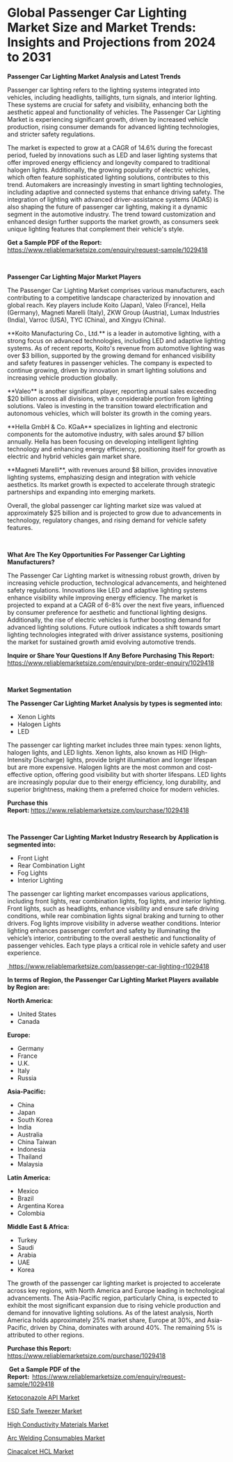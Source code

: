 <p><h1>Global Passenger Car Lighting Market Size and Market Trends: Insights and Projections from 2024 to 2031</h1></p><p><strong>Passenger Car Lighting Market Analysis and Latest Trends</strong></p>
<p><p>Passenger car lighting refers to the lighting systems integrated into vehicles, including headlights, taillights, turn signals, and interior lighting. These systems are crucial for safety and visibility, enhancing both the aesthetic appeal and functionality of vehicles. The Passenger Car Lighting Market is experiencing significant growth, driven by increased vehicle production, rising consumer demands for advanced lighting technologies, and stricter safety regulations. </p><p>The market is expected to grow at a CAGR of 14.6% during the forecast period, fueled by innovations such as LED and laser lighting systems that offer improved energy efficiency and longevity compared to traditional halogen lights. Additionally, the growing popularity of electric vehicles, which often feature sophisticated lighting solutions, contributes to this trend. Automakers are increasingly investing in smart lighting technologies, including adaptive and connected systems that enhance driving safety. The integration of lighting with advanced driver-assistance systems (ADAS) is also shaping the future of passenger car lighting, making it a dynamic segment in the automotive industry. The trend toward customization and enhanced design further supports the market growth, as consumers seek unique lighting features that complement their vehicle's style.</p></p>
<p><strong>Get a Sample PDF of the Report:&nbsp;</strong> <a href="https://www.reliablemarketsize.com/enquiry/request-sample/1029418?utm_campaign=1929&utm_medium=2&utm_source=Github&utm_content=ia&utm_term=25122024&utm_id=passenger-car-lighting">https://www.reliablemarketsize.com/enquiry/request-sample/1029418</a></p>
<p>&nbsp;</p>
<p><strong>Passenger Car Lighting Major Market Players</strong></p>
<p><p>The Passenger Car Lighting Market comprises various manufacturers, each contributing to a competitive landscape characterized by innovation and global reach. Key players include Koito (Japan), Valeo (France), Hella (Germany), Magneti Marelli (Italy), ZKW Group (Austria), Lumax Industries (India), Varroc (USA), TYC (China), and Xingyu (China).</p><p>**Koito Manufacturing Co., Ltd.** is a leader in automotive lighting, with a strong focus on advanced technologies, including LED and adaptive lighting systems. As of recent reports, Koito's revenue from automotive lighting was over $3 billion, supported by the growing demand for enhanced visibility and safety features in passenger vehicles. The company is expected to continue growing, driven by innovation in smart lighting solutions and increasing vehicle production globally.</p><p>**Valeo** is another significant player, reporting annual sales exceeding $20 billion across all divisions, with a considerable portion from lighting solutions. Valeo is investing in the transition toward electrification and autonomous vehicles, which will bolster its growth in the coming years.</p><p>**Hella GmbH & Co. KGaA** specializes in lighting and electronic components for the automotive industry, with sales around $7 billion annually. Hella has been focusing on developing intelligent lighting technology and enhancing energy efficiency, positioning itself for growth as electric and hybrid vehicles gain market share.</p><p>**Magneti Marelli**, with revenues around $8 billion, provides innovative lighting systems, emphasizing design and integration with vehicle aesthetics. Its market growth is expected to accelerate through strategic partnerships and expanding into emerging markets.</p><p>Overall, the global passenger car lighting market size was valued at approximately $25 billion and is projected to grow due to advancements in technology, regulatory changes, and rising demand for vehicle safety features.</p></p>
<p>&nbsp;</p>
<p><strong>What Are The Key Opportunities For Passenger Car Lighting Manufacturers?</strong></p>
<p><p>The Passenger Car Lighting market is witnessing robust growth, driven by increasing vehicle production, technological advancements, and heightened safety regulations. Innovations like LED and adaptive lighting systems enhance visibility while improving energy efficiency. The market is projected to expand at a CAGR of 6-8% over the next five years, influenced by consumer preference for aesthetic and functional lighting designs. Additionally, the rise of electric vehicles is further boosting demand for advanced lighting solutions. Future outlook indicates a shift towards smart lighting technologies integrated with driver assistance systems, positioning the market for sustained growth amid evolving automotive trends.</p></p>
<p><strong>Inquire or Share Your Questions If Any Before Purchasing This Report:</strong> <a href="https://www.reliablemarketsize.com/enquiry/pre-order-enquiry/1029418?utm_campaign=1929&utm_medium=2&utm_source=Github&utm_content=ia&utm_term=25122024&utm_id=passenger-car-lighting">https://www.reliablemarketsize.com/enquiry/pre-order-enquiry/1029418</a></p>
<p>&nbsp;</p>
<p><strong>Market Segmentation</strong></p>
<p><strong>The Passenger Car Lighting Market Analysis by types is segmented into:</strong></p>
<p><ul><li>Xenon Lights</li><li>Halogen Lights</li><li>LED</li></ul></p>
<p><p>The passenger car lighting market includes three main types: xenon lights, halogen lights, and LED lights. Xenon lights, also known as HID (High-Intensity Discharge) lights, provide bright illumination and longer lifespan but are more expensive. Halogen lights are the most common and cost-effective option, offering good visibility but with shorter lifespans. LED lights are increasingly popular due to their energy efficiency, long durability, and superior brightness, making them a preferred choice for modern vehicles.</p></p>
<p><strong>Purchase this Report:&nbsp;</strong><a href="https://www.reliablemarketsize.com/purchase/1029418?utm_campaign=1929&utm_medium=2&utm_source=Github&utm_content=ia&utm_term=25122024&utm_id=passenger-car-lighting">https://www.reliablemarketsize.com/purchase/1029418</a></p>
<p>&nbsp;</p>
<p><strong>The Passenger Car Lighting Market Industry Research by Application is segmented into:</strong></p>
<p><ul><li>Front Light</li><li>Rear Combination Light</li><li>Fog Lights</li><li>Interior Lighting</li></ul></p>
<p><p>The passenger car lighting market encompasses various applications, including front lights, rear combination lights, fog lights, and interior lighting. Front lights, such as headlights, enhance visibility and ensure safe driving conditions, while rear combination lights signal braking and turning to other drivers. Fog lights improve visibility in adverse weather conditions. Interior lighting enhances passenger comfort and safety by illuminating the vehicle’s interior, contributing to the overall aesthetic and functionality of passenger vehicles. Each type plays a critical role in vehicle safety and user experience.</p></p>
<p><a href="https://www.reliablemarketsize.com/passenger-car-lighting-r1029418?utm_campaign=1929&utm_medium=2&utm_source=Github&utm_content=ia&utm_term=25122024&utm_id=passenger-car-lighting">&nbsp;https://www.reliablemarketsize.com/passenger-car-lighting-r1029418</a></p>
<p><strong>In terms of Region, the Passenger Car Lighting Market Players available by Region are:</strong></p>
<p>
    <p> <strong> North America: </strong>
        <ul>
            <li>United States</li>
            <li>Canada</li>
        </ul>
        </p> 
    <p> <strong> Europe: </strong>
        <ul>
            <li>Germany</li>
            <li>France</li>
            <li>U.K.</li>
            <li>Italy</li>
            <li>Russia</li>
        </ul>
        </p> 
    <p> <strong> Asia-Pacific: </strong>
        <ul>
            <li>China</li>
            <li>Japan</li>
            <li>South Korea</li>
            <li>India</li>
            <li>Australia</li>
            <li>China Taiwan</li>
            <li>Indonesia</li>
            <li>Thailand</li>
            <li>Malaysia</li>
        </ul>
        </p> 
    <p> <strong> Latin America: </strong>
        <ul>
            <li>Mexico</li>
            <li>Brazil</li>
            <li>Argentina Korea</li>
            <li>Colombia</li>
        </ul>
        </p> 
    <p> <strong> Middle East & Africa: </strong>
        <ul>
            <li>Turkey</li>
            <li>Saudi</li>
            <li>Arabia</li>
            <li>UAE</li>
            <li>Korea</li>
        </ul>
    </p>
    </p>
<p><p>The growth of the passenger car lighting market is projected to accelerate across key regions, with North America and Europe leading in technological advancements. The Asia-Pacific region, particularly China, is expected to exhibit the most significant expansion due to rising vehicle production and demand for innovative lighting solutions. As of the latest analysis, North America holds approximately 25% market share, Europe at 30%, and Asia-Pacific, driven by China, dominates with around 40%. The remaining 5% is attributed to other regions.</p></p>
<p><strong>Purchase this Report: </strong><a href="https://www.reliablemarketsize.com/purchase/1029418?utm_campaign=1929&utm_medium=2&utm_source=Github&utm_content=ia&utm_term=25122024&utm_id=passenger-car-lighting">https://www.reliablemarketsize.com/purchase/1029418</a></p>
<p>&nbsp;<strong>Get a Sample PDF of the Report:&nbsp;&nbsp;</strong><a href="https://www.reliablemarketsize.com/enquiry/request-sample/1029418?utm_campaign=1929&utm_medium=2&utm_source=Github&utm_content=ia&utm_term=25122024&utm_id=passenger-car-lighting">https://www.reliablemarketsize.com/enquiry/request-sample/1029418</a></p>
<p><strong></strong></p>
<p><p><a href="https://www.linkedin.com/pulse/ketoconazole-api-market-report-in-depth-analysis-global-regional-wqn5f?utm_campaign=1929&utm_medium=2&utm_source=Github&utm_content=ia&utm_term=25122024&utm_id=passenger-car-lighting">Ketoconazole API Market</a></p><p><a href="https://www.linkedin.com/pulse/esd-safe-tweezer-market-analysis-witch-focus-key-drivers-qxcxe?utm_campaign=1929&utm_medium=2&utm_source=Github&utm_content=ia&utm_term=25122024&utm_id=passenger-car-lighting">ESD Safe Tweezer Market</a></p><p><a href="https://www.linkedin.com/pulse/emerging-trends-high-conductivity-materials-market-global-outlook-6b3cf?utm_campaign=1929&utm_medium=2&utm_source=Github&utm_content=ia&utm_term=25122024&utm_id=passenger-car-lighting">High Conductivity Materials Market</a></p><p><a href="https://www.linkedin.com/pulse/expanding-global-arc-welding-consumables-market-future-growth-flmsf?utm_campaign=1929&utm_medium=2&utm_source=Github&utm_content=ia&utm_term=25122024&utm_id=passenger-car-lighting">Arc Welding Consumables Market</a></p><p><a href="https://www.linkedin.com/pulse/strategic-insights-cinacalcet-hcl-market-stakeholder-impacts-bv2vf?utm_campaign=1929&utm_medium=2&utm_source=Github&utm_content=ia&utm_term=25122024&utm_id=passenger-car-lighting">Cinacalcet HCL Market</a></p></p>